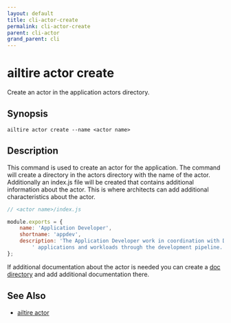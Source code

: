 ```yaml
---
layout: default
title: cli-actor-create
permalink: cli-actor-create
parent: cli-actor
grand_parent: cli
---
```


# ailtire actor create

Create an actor in the application actors directory.

## Synopsis

```shell
ailtire actor create --name <actor name> 
```

## Description

This command is used to create an actor for the application. The command will create a directory in the actors directory with the name of the actor.
Additionally an index.js file will be created that contains additional information about the actor. This is where architects can add additional characteristics about the actor.

```javascript
// <actor name>/index.js

module.exports = {
    name: 'Application Developer',
    shortname: 'appdev',
    description: 'The Application Developer work in coordination with DevOps to manage services,' +
        ' applications and workloads through the development pipeline.'
};
```
If additional documentation about the actor is needed you can create a [doc directory](documentation) and add additional documentation there.

## See Also

* [ailtire actor](cli-actor)
